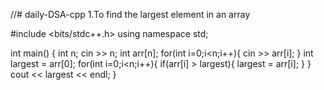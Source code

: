 //# daily-DSA-cpp
1.To find the largest element in an array 


#include <bits/stdc++.h>
using namespace std;

int main() {
    int n;
    cin >> n;
    int arr[n];
    for(int i=0;i<n;i++){
        cin >> arr[i];
    }
    int largest = arr[0];
    for(int i=0;i<n;i++){
        if(arr[i] > largest){
            largest = arr[i];
        }
    } cout << largest << endl;
}

